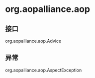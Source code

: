 # org.aopalliance.aop

## 接口

org.aopalliance.aop.Advice

## 异常

org.aopalliance.aop.AspectException




